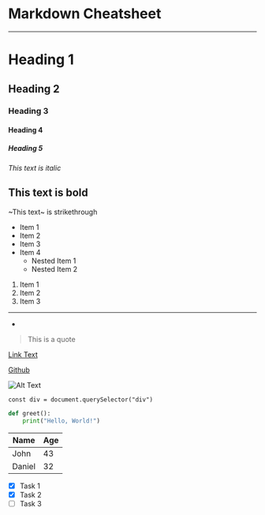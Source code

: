 # Markdown Cheatsheet 
---


<!-- Headings --> 
# Heading 1
## Heading 2
### Heading 3
#### Heading 4
##### Heading 5


<!-- Italics -->
*This text is italic*


<!-- Bold -->
**This text** is bold
---

<!-- Strikethrough -->
~This text~ is strikethrough



<!-- Unordered List -->
- Item 1
- Item 2
- Item 3
- Item 4 
  - Nested Item 1
  - Nested Item 2


<!-- Ordered List -->
1. Item 1
2. Item 2
3. Item 3


<!-- Horizontal Rule -->
---
-


<!-- Blockquote -->
> This is a quote


<!-- Links -->
[Link Text](URL)

[Github](https://github.com/)


<!-- Images -->
![Alt Text](URL)


<!-- Inline Code -->
`const div = document.querySelector("div")`


<!-- Code Block -->
```python
def greet():
    print("Hello, World!")
```


<!-- Tables -->
| Name     | Age      |
| -------- | -------- |
| John     | 43       |
| Daniel   | 32       |



<!-- Task List -->
* [x] Task 1
* [x] Task 2
* [ ] Task 3
